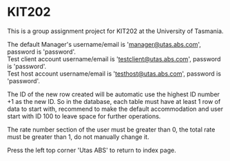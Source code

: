 # KIT202
This is a group assignment project for KIT202 at the University of Tasmania.<br>

The default Manager's username/email is 'manager@utas.abs.com', password is 'password'.<br>
Test client account username/email is 'testclient@utas.abs.com', password is 'password'.<br>
Test host account username/email is 'testhost@utas.abs.com', password is 'password'.<br>

The ID of the new row created will be automatic use the highest ID number +1 as the new ID. So in the database, each table must have at least 1 row of data to start with, recommend to make the default accommodation and user start with ID 100 to leave space for further operations.

The rate number section of the user must be greater than 0, the total rate must be greater than 1, do not manually change it.

Press the left top corner 'Utas ABS' to return to index page.
